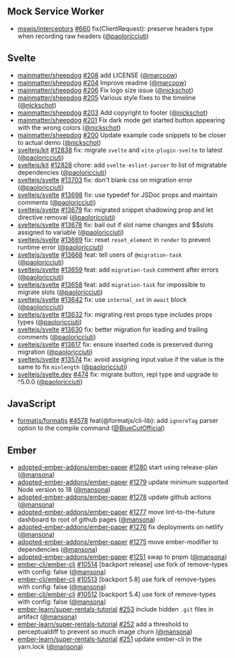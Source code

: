 ## Mock Service Worker

- [mswjs/interceptors] [#660](https://github.com/mswjs/interceptors/pull/660) fix(ClientRequest): preserve headers type when recording raw headers ([@paoloricciuti])

## Svelte

- [mainmatter/sheepdog] [#208](https://github.com/mainmatter/sheepdog/pull/208) add LICENSE ([@marcoow])
- [mainmatter/sheepdog] [#204](https://github.com/mainmatter/sheepdog/pull/204) Improve readme ([@marcoow])
- [mainmatter/sheepdog] [#206](https://github.com/mainmatter/sheepdog/pull/206) Fix logo size issue ([@nickschot])
- [mainmatter/sheepdog] [#205](https://github.com/mainmatter/sheepdog/pull/205) Various style fixes to the timeline ([@nickschot])
- [mainmatter/sheepdog] [#203](https://github.com/mainmatter/sheepdog/pull/203) Add copyright to footer ([@nickschot])
- [mainmatter/sheepdog] [#201](https://github.com/mainmatter/sheepdog/pull/201) Fix dark mode get started button appearing with the wrong colors ([@nickschot])
- [mainmatter/sheepdog] [#200](https://github.com/mainmatter/sheepdog/pull/200) Update example code snippets to be closer to actual demo ([@nickschot])
- [sveltejs/kit] [#12838](https://github.com/sveltejs/kit/pull/12838) fix: migrate `svelte` and `vite-plugin-svelte` to latest ([@paoloricciuti])
- [sveltejs/kit] [#12828](https://github.com/sveltejs/kit/pull/12828) chore: add `svelte-eslint-parser` to list of migratable dependencies ([@paoloricciuti])
- [sveltejs/svelte] [#13703](https://github.com/sveltejs/svelte/pull/13703) fix: don't blank css on migration error ([@paoloricciuti])
- [sveltejs/svelte] [#13698](https://github.com/sveltejs/svelte/pull/13698) fix: use typedef for JSDoc props and maintain comments ([@paoloricciuti])
- [sveltejs/svelte] [#13679](https://github.com/sveltejs/svelte/pull/13679) fix: migrated snippet shadowing prop and let directive removal ([@paoloricciuti])
- [sveltejs/svelte] [#13678](https://github.com/sveltejs/svelte/pull/13678) fix: bail out if slot name changes and $$slots assigned to variable ([@paoloricciuti])
- [sveltejs/svelte] [#13669](https://github.com/sveltejs/svelte/pull/13669) fix: reset `reset_element` in `render` to prevent runtime error ([@paoloricciuti])
- [sveltejs/svelte] [#13668](https://github.com/sveltejs/svelte/pull/13668) feat: tell users of `@migration-task` ([@paoloricciuti])
- [sveltejs/svelte] [#13659](https://github.com/sveltejs/svelte/pull/13659) feat: add `migration-task` comment after errors ([@paoloricciuti])
- [sveltejs/svelte] [#13658](https://github.com/sveltejs/svelte/pull/13658) feat: add `migration-task` for impossible to migrate slots ([@paoloricciuti])
- [sveltejs/svelte] [#13642](https://github.com/sveltejs/svelte/pull/13642) fix: use `internal_set` in `await` block ([@paoloricciuti])
- [sveltejs/svelte] [#13632](https://github.com/sveltejs/svelte/pull/13632) fix: migrating rest props type includes props types ([@paoloricciuti])
- [sveltejs/svelte] [#13630](https://github.com/sveltejs/svelte/pull/13630) fix: better migration for leading and trailing comments ([@paoloricciuti])
- [sveltejs/svelte] [#13617](https://github.com/sveltejs/svelte/pull/13617) fix: ensure inserted code is preserved during migration ([@paoloricciuti])
- [sveltejs/svelte] [#13574](https://github.com/sveltejs/svelte/pull/13574) fix: avoid assigning input.value if the value is the same to fix `minlength` ([@paoloricciuti])
- [sveltejs/svelte.dev] [#474](https://github.com/sveltejs/svelte.dev/pull/474) fix: migrate button, repl type and upgrade to ^5.0.0 ([@paoloricciuti])

## JavaScript

- [formatjs/formatjs] [#4578](https://github.com/formatjs/formatjs/pull/4578) feat(@formatjs/cli-lib): add `ignoreTag` parser option to the compile command ([@BlueCutOfficial])

## Ember

- [adopted-ember-addons/ember-paper] [#1280](https://github.com/adopted-ember-addons/ember-paper/pull/1280) start using release-plan ([@mansona])
- [adopted-ember-addons/ember-paper] [#1279](https://github.com/adopted-ember-addons/ember-paper/pull/1279) update minimum supported Node version to 18 ([@mansona])
- [adopted-ember-addons/ember-paper] [#1278](https://github.com/adopted-ember-addons/ember-paper/pull/1278) update github actions ([@mansona])
- [adopted-ember-addons/ember-paper] [#1277](https://github.com/adopted-ember-addons/ember-paper/pull/1277) move lint-to-the-future dashboard to root of github pages ([@mansona])
- [adopted-ember-addons/ember-paper] [#1276](https://github.com/adopted-ember-addons/ember-paper/pull/1276) fix deployments on netlify ([@mansona])
- [adopted-ember-addons/ember-paper] [#1275](https://github.com/adopted-ember-addons/ember-paper/pull/1275) move ember-modifier to dependencies ([@mansona])
- [adopted-ember-addons/ember-paper] [#1251](https://github.com/adopted-ember-addons/ember-paper/pull/1251) swap to pnpm ([@mansona])
- [ember-cli/ember-cli] [#10514](https://github.com/ember-cli/ember-cli/pull/10514) [backport release] use fork of remove-types with config: false ([@mansona])
- [ember-cli/ember-cli] [#10513](https://github.com/ember-cli/ember-cli/pull/10513) [backport 5.8] use fork of remove-types with config: false ([@mansona])
- [ember-cli/ember-cli] [#10512](https://github.com/ember-cli/ember-cli/pull/10512) [backport 5.4] use fork of remove-types with config: false ([@mansona])
- [ember-learn/super-rentals-tutorial] [#253](https://github.com/ember-learn/super-rentals-tutorial/pull/253) include hidden `.git` files in artifact ([@mansona])
- [ember-learn/super-rentals-tutorial] [#252](https://github.com/ember-learn/super-rentals-tutorial/pull/252) add a threshold to perceptualdiff to prevent so much image churn ([@mansona])
- [ember-learn/super-rentals-tutorial] [#251](https://github.com/ember-learn/super-rentals-tutorial/pull/251) update ember-cli in the yarn.lock ([@mansona])

[@BlueCutOfficial]: https://github.com/BlueCutOfficial
[@mansona]: https://github.com/mansona
[@marcoow]: https://github.com/marcoow
[@nickschot]: https://github.com/nickschot
[@paoloricciuti]: https://github.com/paoloricciuti
[adopted-ember-addons/ember-paper]: https://github.com/adopted-ember-addons/ember-paper
[ember-cli/ember-cli]: https://github.com/ember-cli/ember-cli
[ember-learn/super-rentals-tutorial]: https://github.com/ember-learn/super-rentals-tutorial
[formatjs/formatjs]: https://github.com/formatjs/formatjs
[mainmatter/sheepdog]: https://github.com/mainmatter/sheepdog
[mswjs/interceptors]: https://github.com/mswjs/interceptors
[sveltejs/kit]: https://github.com/sveltejs/kit
[sveltejs/svelte.dev]: https://github.com/sveltejs/svelte.dev
[sveltejs/svelte]: https://github.com/sveltejs/svelte
